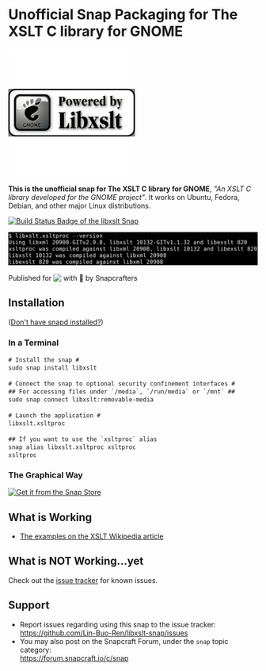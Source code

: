 # Unofficial Snap Packaging for The XSLT C library for GNOME
<!--
​	Use the Staticaly service for easy access to in-repo pictures:
​	https://www.staticaly.com/
-->
![Icon of The XSLT C library for GNOME](gui/libxslt.adapted.png "Icon of The XSLT C library for GNOME")

**This is the unofficial snap for The XSLT C library for GNOME**, *"An XSLT C library developed for the GNOME project"*. It works on Ubuntu, Fedora, Debian, and other major Linux distributions.

[![Build Status Badge of the `libxslt` Snap](https://build.snapcraft.io/badge/Lin-Buo-Ren/libxslt-snap.svg "Build Status of the `libxslt` snap")](https://build.snapcraft.io/user/Lin-Buo-Ren/libxslt-snap)

![Screenshot of the Snapped Application](local/screenshots/version.png "Screenshot of the Snapped Application")

Published for <img src="http://anything.codes/slack-emoji-for-techies/emoji/tux.png" align="top" width="24" /> with 💝 by Snapcrafters

## Installation
([Don't have snapd installed?](https://snapcraft.io/docs/core/install))

### In a Terminal
    # Install the snap #
    sudo snap install libxslt
    
    # Connect the snap to optional security confinement interfaces #
    ## For accessing files under `/media`, `/run/media` or `/mnt` ##
    sudo snap connect libxslt:removable-media
    
    # Launch the application #
    libxslt.xsltproc

    ## If you want to use the `xsltproc` alias
    snap alias libxslt.xsltproc xsltproc
    xsltproc

### The Graphical Way
[![Get it from the Snap Store](https://snapcraft.io/static/images/badges/en/snap-store-black.svg)](https://snapcraft.io/libxslt)

## What is Working
* [The examples on the XSLT Wikipedia article](../test-cases/xslt-wikipedia-article/README.md)

## What is NOT Working...yet 
Check out the [issue tracker](https://github.com/Lin-Buo-Ren/libxslt-snap/issues) for known issues.

## Support
* Report issues regarding using this snap to the issue tracker:  
  <https://github.com/Lin-Buo-Ren/libxslt-snap/issues>
* You may also post on the Snapcraft Forum, under the `snap` topic category:  
  <https://forum.snapcraft.io/c/snap>

